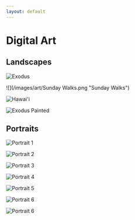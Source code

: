 ```yaml
---
layout: default
---
```


# Digital Art

## Landscapes

![](/images/art/Exodus.png "Exodus")

![](/images/art/Sunday Walks.png "Sunday Walks")

![](/images/art/Hawaii.JPG "Hawai\'i")

![](/images/art/Exodus_Cropped.png "Exodus Painted")

## Portraits

![](/images/art/IMG_0266.PNG "Portrait 1")

![](/images/art/IMG_0267.PNG "Portrait 2")

![](/images/art/IMG_0268.PNG "Portrait 3")

![](/images/art/IMG_0269.PNG "Portrait 4")

![](/images/art/mapoftheworld.png "Portrait 5")

![](/images/art/K.png "Portrait 6")

![](/images/art/mamiYPapi.png "Portrait 6")
